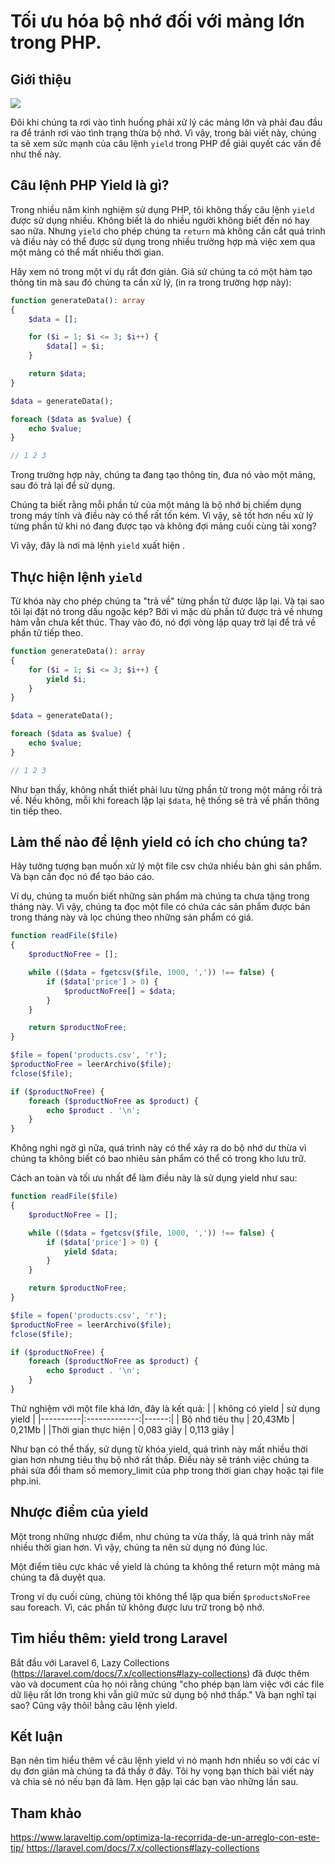 # Tối ưu hóa bộ nhớ đối với mảng lớn trong PHP.

## Giới thiệu

![](https://i0.wp.com/www.laraveltip.com/wp-content/uploads/2020/06/carbon-1.png?w=778&ssl=1)

Đôi khi chúng ta rơi vào tình huống phải xử lý các mảng lớn và phải đau đầu ra để tránh rơi vào tình trạng thừa bộ nhớ. Vì vậy, trong bài viết này, chúng ta sẽ xem sức mạnh của câu lệnh `yield` trong PHP để giải quyết các vấn đề như thế này.

## Câu lệnh PHP Yield là gì?

Trong nhiều năm kinh nghiệm sử dụng PHP, tôi không thấy câu lệnh `yield` được sử dụng nhiều. Không biết là do nhiều người không biết đến nó hay sao nữa. Nhưng `yield` cho phép chúng ta `return` mà không cần cắt quá trình và điều này có thể được sử dụng trong nhiều trường hợp mà việc xem qua một mảng có thể mất nhiều thời gian.

Hãy xem nó trong một ví dụ rất đơn giản. Giả sử chúng ta có một hàm tạo thông tin mà sau đó chúng ta cần xử lý, (in ra trong trường hợp này):

```php
function generateData(): array
{
    $data = [];

    for ($i = 1; $i <= 3; $i++) {
        $data[] = $i;
    }

    return $data;
}

$data = generateData();

foreach ($data as $value) {
    echo $value;
}

// 1 2 3
```

Trong trường hợp này, chúng ta đang tạo thông tin, đưa nó vào một mảng, sau đó trả lại để sử dụng.

Chúng ta biết rằng mỗi phần tử của một mảng là bộ nhớ bị chiếm dụng trong máy tính và điều này có thể rất tốn kém. Vì vậy, sẽ tốt hơn nếu xử lý từng phần tử khi nó đang được tạo và không đợi mảng cuối cùng tải xong?

Vì vậy, đây là nơi mà lệnh `yield` xuất hiện .

## Thực hiện lệnh `yield`

Từ khóa này cho phép chúng ta "trả về" từng phần tử được lặp lại. Và tại sao tôi lại đặt nó trong dấu ngoặc kép? Bởi vì mặc dù phần tử được trả về nhưng hàm vẫn chưa kết thúc. Thay vào đó, nó đợi vòng lặp quay trở lại để trả về phần tử tiếp theo.

```php
function generateData(): array
{
    for ($i = 1; $i <= 3; $i++) {
        yield $i;
    }
}

$data = generateData();

foreach ($data as $value) {
    echo $value;
}

// 1 2 3
```

Như bạn thấy, không nhất thiết phải lưu từng phần tử trong một mảng rồi trả về. Nếu không, mỗi khi foreach lặp lại `$data`, hệ thống sẽ trả về phần thông tin tiếp theo.

## Làm thế nào để lệnh yield có ích cho chúng ta?

Hãy tưởng tượng bạn muốn xử lý một file csv chứa nhiều bản ghi sản phẩm. Và bạn cần đọc nó để tạo báo cáo.

Ví dụ, chúng ta muốn biết những sản phẩm mà chúng ta chưa tặng trong tháng này. Vì vậy, chúng ta đọc một file có chứa các sản phẩm được bán trong tháng này và lọc chúng theo những sản phẩm có giá.

```php
function readFile($file)
{
    $productNoFree = [];

    while (($data = fgetcsv($file, 1000, ',')) !== false) {
        if ($data['price'] > 0) {
            $productNoFree[] = $data;
        }
    }

    return $productNoFree;
}

$file = fopen('products.csv', 'r');
$productNoFree = leerArchivo($file);
fclose($file);

if ($productNoFree) {
    foreach ($productNoFree as $product) {
        echo $product . '\n';
    }
}
```

Không nghi ngờ gì nữa, quá trình này có thể xảy ra do bộ nhớ dư thừa vì chúng ta không biết có bao nhiêu sản phẩm có thể có trong kho lưu trữ.

Cách an toàn và tối ưu nhất để làm điều này là sử dụng yield như sau:

```php
function readFile($file)
{
    $productNoFree = [];

    while (($data = fgetcsv($file, 1000, ',')) !== false) {
        if ($data['price'] > 0) {
            yield $data;
        }
    }

    return $productNoFree;
}

$file = fopen('products.csv', 'r');
$productNoFree = leerArchivo($file);
fclose($file);

if ($productNoFree) {
    foreach ($productNoFree as $product) {
        echo $product . '\n';
    }
}
```

Thử nghiệm với một file khá lớn, đây là kết quả:
| 		   |      không có yield      |  sử dụng yield |
|----------|:-------------:|------:|
| Bộ nhớ tiêu thụ |  20,43Mb | 0,21Mb |
|Thời gian thực hiện |    0,083 giây   |   0,113 giây |

Như bạn có thể thấy, sử dụng từ khóa yield, quá trình này mất nhiều thời gian hơn nhưng tiêu thụ bộ nhớ rất thấp. Điều này sẽ tránh việc chúng ta phải sửa đổi tham số memory_limit của php trong thời gian chạy hoặc tại file php.ini.

## Nhược điểm của yield

Một trong những nhược điểm, như chúng ta vừa thấy, là quá trình này mất nhiều thời gian hơn. Vì vậy, chúng ta nên sử dụng nó đúng lúc.

Một điểm tiêu cực khác về yield là chúng ta không thể return một mảng mà chúng ta đã duyệt qua.

Trong ví dụ cuối cùng, chúng tôi không thể lặp qua biến `$productsNoFree` sau foreach. Vì, các phần tử không được lưu trữ trong bộ nhớ.

## Tìm hiểu thêm: yield trong Laravel

Bắt đầu với Laravel 6, Lazy Collections (https://laravel.com/docs/7.x/collections#lazy-collections) đã được thêm vào và document của họ nói rằng chúng "cho phép bạn làm việc với các file dữ liệu rất lớn trong khi vẫn giữ mức sử dụng bộ nhớ thấp." Và bạn nghĩ tại sao? Cũng vậy thôi! bằng câu lệnh yield.

## Kết luận

Bạn nên tìm hiểu thêm về câu lệnh yield vì nó mạnh hơn nhiều so với các ví dụ đơn giản mà chúng ta đã thấy ở đây. Tôi hy vọng bạn thích bài viết này và chia sẻ nó nếu bạn đã làm. Hẹn gặp lại các bạn vào những lần sau.

## Tham khảo
https://www.laraveltip.com/optimiza-la-recorrida-de-un-arreglo-con-este-tip/
https://laravel.com/docs/7.x/collections#lazy-collections
